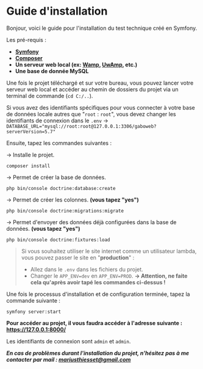 # Guide d'installation
Bonjour, voici le guide pour l'installation du test technique créé en Symfony.

Les pré-requis :
- **[Symfony](https://symfony.com/download)**
- **[Composer](https://getcomposer.org/)**
- **Un serveur web local (ex: [Wamp](https://www.wampserver.com/), [UwAmp](https://www.uwamp.com/fr/?page=download), etc.)**
- **Une base de donnée MySQL**

Une fois le projet téléchargé et sur votre bureau, vous pouvez lancer votre serveur web local et accéder au chemin de dossiers du projet via un terminal de commande (`cd C:/..`).

Si vous avez des identifiants spécifiques pour vous connecter à votre base de données locale autres que "`root` : `root`", vous devez changer les identifiants de connexion dans le `.env` → `DATABASE_URL="mysql://root:root@127.0.0.1:3306/gaboweb?serverVersion=5.7"`

Ensuite, tapez les commandes suivantes :

→ Installe le projet.
```
composer install
```
→ Permet de créer la base de données.
```
php bin/console doctrine:database:create
```
→ Permet de créer les colonnes. **(vous tapez "yes")**
```
php bin/console doctrine:migrations:migrate
```
→ Permet d'envoyer des données déjà configurées dans la base de données. **(vous tapez "yes")**
```
php bin/console doctrine:fixtures:load
```

> Si vous souhaitez utiliser le site internet comme un utilisateur lambda, vous pouvez passer le site en "**production**" :
> - Allez dans le `.env` dans les fichiers du projet.
> - Changer le `APP_ENV=dev` en `APP_ENV=PROD`. **→ Attention, ne faite cela qu'après avoir tapé les commandes ci-dessus !**

Une fois le processus d'installation et de configuration terminée, tapez la commande suivante :
```
symfony server:start
```

**Pour accéder au projet, il vous faudra accéder à l'adresse suivante : https://127.0.0.1:8000/**

Les identifiants de connexion sont `admin` et `admin`.


***En cas de problèmes durant l'installation du projet, n'hésitez pas à me contacter par mail : mariusthiesset@gmail.com***
